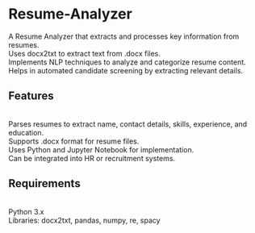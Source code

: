 # Resume-Analyzer
A Resume Analyzer that extracts and processes key information from resumes.
<br>
Uses docx2txt to extract text from .docx files.
<br>
Implements NLP techniques to analyze and categorize resume content.
<br>
Helps in automated candidate screening by extracting relevant details.
<br>
<h2>Features</h2>
<br>
Parses resumes to extract name, contact details, skills, experience, and education.
<br>
Supports .docx format for resume files.
<br>
Uses Python and Jupyter Notebook for implementation.
<br>
Can be integrated into HR or recruitment systems.
<br>
<h2>Requirements</h2>
<br>
Python 3.x
<br>
Libraries: docx2txt, pandas, numpy, re, spacy
